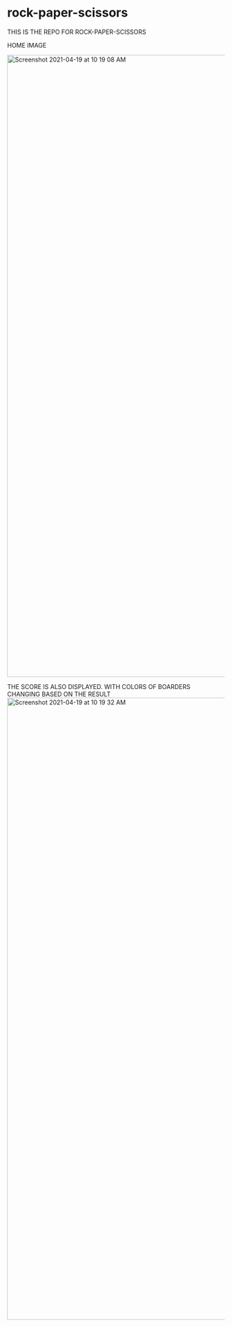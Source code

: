 # rock-paper-scissors
THIS IS THE REPO FOR ROCK-PAPER-SCISSORS

HOME IMAGE

<img width="1440" alt="Screenshot 2021-04-19 at 10 19 08 AM" src="https://user-images.githubusercontent.com/57523177/115183116-d58c3000-a0f8-11eb-978f-1c2f468b7417.png">

THE SCORE IS ALSO DISPLAYED.
WITH COLORS OF BOARDERS CHANGING BASED ON THE RESULT
<img width="1440" alt="Screenshot 2021-04-19 at 10 19 32 AM" src="https://user-images.githubusercontent.com/57523177/115183128-d9b84d80-a0f8-11eb-98ce-76a9976e5af1.png">
